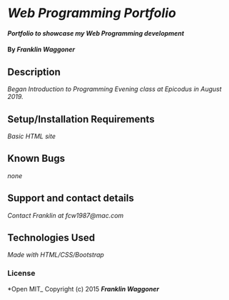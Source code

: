 # _Web Programming Portfolio_

#### _Portfolio to showcase my Web Programming development_

#### By _**Franklin Waggoner**_

## Description

_Began Introduction to Programming Evening class at Epicodus in August 2019._

## Setup/Installation Requirements

_Basic HTML site_


## Known Bugs

_none_
## Support and contact details

_Contact Franklin at fcw1987@mac.com_
## Technologies Used

_Made with HTML/CSS/Bootstrap_
### License

*Open MIT_
Copyright (c) 2015 **_Franklin Waggoner_**
